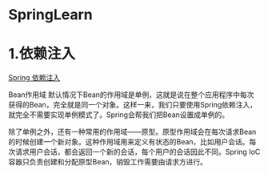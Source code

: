 # SpringLearn

# 1.依赖注入
[Spring 依赖注入](https://www.jianshu.com/p/bf0c9f23381a)

Bean作用域
默认情况下Bean的作用域是单例，这就是说在整个应用程序中每次获得的Bean，完全就是同一个对象。这样一来，我们只要使用Spring依赖注入，就完全不需要实现单例模式了。Spring会帮我们把Bean设置成单例的。

除了单例之外，还有一种常用的作用域——原型。原型作用域会在每次请求Bean的时候创建一个新对象。这种作用域用来定义有状态的Bean，比如用户会话。每次请求用户会话，都会返回一个新的会话，每个用户的会话因此不同。Spring IoC容器只负责创建和分配原型Bean，销毁工作需要由请求方进行。

